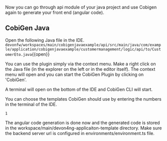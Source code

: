 Now you can go through api module of your java project and use Cobigen again to generate your front end (angular code).


## CobiGen Java


Open the following Java file in the IDE.
`devonfw/workspaces/main/cobigenjavaexample/api/src/main/java/com/example/application/cobigenjavaexample/customermanagement/logic/api/to/CustomerEto.java`{{open}}

You can use the plugin simply via the context menu. Make a right click on the Java file (in the explorer on the left or in the editor itself). The context menu will open and you can start the CobiGen Plugin by clicking on 'CobiGen'.

A terminal will open on the bottom of the IDE and CobiGen CLI will start.

You can choose the templates CobiGen should use by entering the numbers in the terminal of the IDE.

`1`


The angular code generation is done now and the generated code is stored in the workspace/main/devon4ng-applicaiton-template directory. Make sure the backend server url is configured in environments/environment.ts file.

